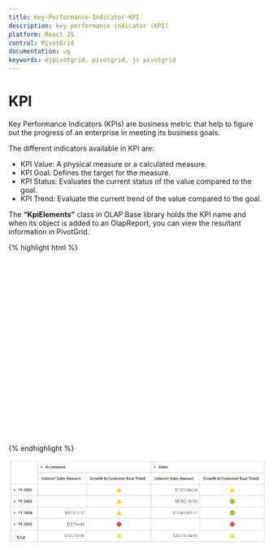 ```yaml
---
title: Key-Performance-Indicator-KPI
description: key performance indicator (KPI)
platform: React JS
control: PivotGrid
documentation: ug
keywords: ejpivotgrid, pivotgrid, js pivotgrid
---
```


# KPI

Key Performance Indicators (KPIs) are business metric that help to figure out the progress of an enterprise in meeting its business goals.

The different indicators available in KPI are:

* KPI Value: A physical measure or a calculated measure.
* KPI Goal: Defines the target for the measure.
* KPI Status: Evaluates the current status of the value compared to the goal.
* KPI Trend: Evaluate the current trend of the value compared to the goal.

The **“KpiElements”** class in OLAP Base library holds the KPI name and when its object is added to an OlapReport, you can view the resultant information in PivotGrid.

{% highlight html %}

<!--Create a tag which acts as a container for PivotGrid-->
 <div id="PivotGrid1" style="height: 350px; width: 100%; overflow: auto"></div>
<script type="text/babel">
    var Olap_dataSource={
        data: "http://bi.syncfusion.com/olap/msmdpump.dll", 
        catalog: "Adventure Works DW 2008 SE", //"Adventure Works DW 2008 SEtandard Edition
        cube: "Adventure Works", rows: [{ fieldName: "[Date].[Fiscal]" }], columns: [{ fieldName: "[Product].[Product Categories]" }],
        values: [{ measures: [{ fieldName: "[Measures].[Internet Sales Amount]" },{ fieldName: "[Measures].[Growth in Customer Base Trend]" }], axis: "columns" }]    
    };
    $(function(){
        ReactDOM.render(
            <EJ.PivotGrid id="Olap" dataSource= {Olap_dataSource}></EJ.PivotGrid>,
            document.getElementById('PivotGrid1')
        );
    });
</script>

{% endhighlight %}

![](KPI_images/ClientSideKPI.png)
